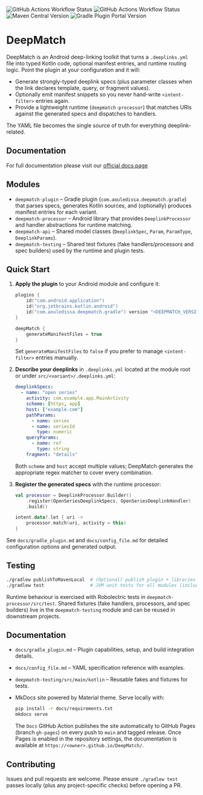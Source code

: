 ![GitHub Actions Workflow Status](https://img.shields.io/github/actions/workflow/status/aouledissa/deep-match/unit-tests.yml?branch=main)
![GitHub Actions Workflow Status](https://img.shields.io/github/actions/workflow/status/aouledissa/deep-match/docs.yml?branch=main&label=docs)
![Maven Central Version](https://img.shields.io/maven-central/v/com.aouledissa.deepmatch/deepmatch-processor)
![Gradle Plugin Portal Version](https://img.shields.io/gradle-plugin-portal/v/com.aouledissa.deepmatch.gradle)


# DeepMatch

DeepMatch is an Android deep-linking toolkit that turns a `.deeplinks.yml` file into typed Kotlin
code, optional manifest entries, and runtime routing logic. Point the plugin at your configuration
and it will:

- Generate strongly-typed deeplink specs (plus parameter classes when the link declares template,
  query, or fragment values).
- Optionally emit manifest snippets so you never hand-write `<intent-filter>` entries again.
- Provide a lightweight runtime (`deepmatch-processor`) that matches URIs against the generated
  specs and dispatches to handlers.

The YAML file becomes the single source of truth for everything deeplink-related.

## Documentation
For full documentation please visit our [official docs page](https://deepmatch.aouledissa.com)

## Modules

- `deepmatch-plugin` – Gradle plugin (`com.aouledissa.deepmatch.gradle`) that parses specs,
  generates Kotlin sources, and (optionally) produces manifest entries for each variant.
- `deepmatch-processor` – Android library that provides `DeeplinkProcessor` and handler abstractions
  for runtime matching.
- `deepmatch-api` – Shared model classes (`DeeplinkSpec`, `Param`, `ParamType`, `DeeplinkParams`).
- `deepmatch-testing` – Shared test fixtures (fake handlers/processors and spec builders) used by
  the runtime and plugin tests.

## Quick Start

1. **Apply the plugin** to your Android module and configure it:

   ```kotlin
   plugins {
       id("com.android.application")
       id("org.jetbrains.kotlin.android")
       id("com.aouledissa.deepmatch.gradle") version "<DEEPMATCH_VERSION>"
   }

   deepMatch {
       generateManifestFiles = true
   }
   ```

   Set `generateManifestFiles` to `false` if you prefer to manage `<intent-filter>` entries
   manually.

2. **Describe your deeplinks** in `.deeplinks.yml` located at the module root or under
   `src/<variant>/.deeplinks.yml`:

   ```yaml
   deeplinkSpecs:
     - name: "open series"
       activity: com.example.app.MainActivity
       scheme: [https, app]
       host: ["example.com"]
       pathParams:
         - name: series
         - name: seriesId
           type: numeric
       queryParams:
         - name: ref
           type: string
       fragment: "details"
   ```

   Both `scheme` and `host` accept multiple values; DeepMatch generates the appropriate regex
   matcher to cover every combination.

3. **Register the generated specs** with the runtime processor:

   ```kotlin
   val processor = DeeplinkProcessor.Builder()
       .register(OpenSeriesDeeplinkSpecs, OpenSeriesDeeplinkHandler)
       .build()

   intent.data?.let { uri ->
       processor.match(uri, activity = this)
   }
   ```

See `docs/gradle_plugin.md` and `docs/config_file.md` for detailed configuration options and
generated output.

## Testing

```bash
./gradlew publishToMavenLocal  # (Optional) publish plugin + libraries to ~/.m2 for downstream testing
./gradlew test                 # JVM unit tests for all modules (includes Robolectric coverage)
```

Runtime behaviour is exercised with Robolectric tests in `deepmatch-processor/src/test`. Shared
fixtures (fake handlers, processors, and spec builders) live in the `deepmatch-testing` module and
can be reused in downstream projects.

## Documentation

- `docs/gradle_plugin.md` – Plugin capabilities, setup, and build integration details.
- `docs/config_file.md` – YAML specification reference with examples.
- `deepmatch-testing/src/main/kotlin` – Reusable fakes and fixtures for tests.
- MkDocs site powered by Material theme. Serve locally with:

  ```bash
  pip install -r docs/requirements.txt
  mkdocs serve
  ```

  The `Docs` GitHub Action publishes the site automatically to GitHub Pages (branch `gh-pages`) on
  every push to `main` and tagged release. Once Pages is enabled in the repository settings, the
  documentation is available at `https://<owner>.github.io/DeepMatch/`.

## Contributing

Issues and pull requests are welcome. Please ensure `./gradlew test` passes locally (plus any
project-specific checks) before opening a PR.
